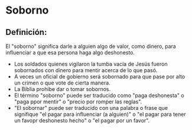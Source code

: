 # Soborno

## Definición: 

El "soborno" significa darle a alguien algo de valor, como dinero, para influenciar a que esa persona haga algo deshonesto.

* Los soldados quienes vigilaron la tumba vacía de Jesús fueron sobornados con dinero para mentir acerca de lo que pasó.
* A veces un oficial de gobierno será sobornado para que pase por alto un crimen o que vote de cierta manera.
* La Biblia prohibe dar o tomar sobornos.
* El término "soborno" puede ser traducido como "paga deshonesta" o "paga ppor mentir" o "precio por romper las reglas".
* "El sobornar" puede ser traducido con una palabra o frase que signifique "el pagar para influenciar (a alguien)" o "el pagar para tener un favopr deshonesto hecho" o "el pagar por un favor".

